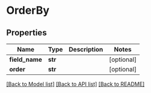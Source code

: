 # OrderBy

## Properties
Name | Type | Description | Notes
------------ | ------------- | ------------- | -------------
**field_name** | **str** |  | [optional] 
**order** | **str** |  | [optional] 

[[Back to Model list]](../README.md#documentation-for-models) [[Back to API list]](../README.md#documentation-for-api-endpoints) [[Back to README]](../README.md)

